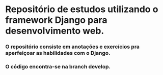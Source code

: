 # Repositório de estudos utilizando o framework Django para desenvolvimento web.

### O repositório consiste em anotações e exercícios pra aperfeiçoar as habilidades com o Django.

### O código encontra-se na branch develop.